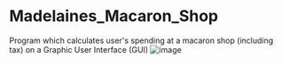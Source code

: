 # Madelaines_Macaron_Shop
Program which calculates user's spending at a macaron shop (including tax) on a Graphic User Interface (GUI)
![image](https://user-images.githubusercontent.com/89655755/133177577-eb733687-efa6-46db-9c0d-61b6f5570a14.png)
